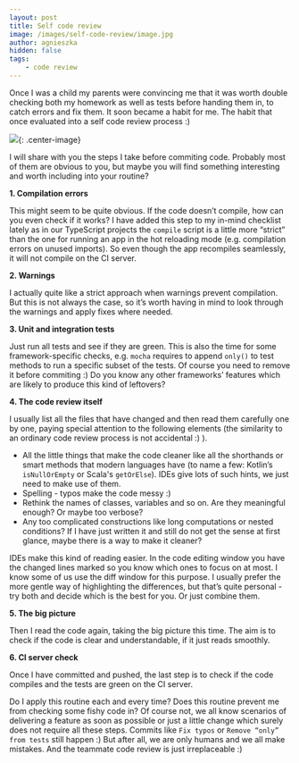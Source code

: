 ```yaml
---
layout: post
title: Self code review
image: /images/self-code-review/image.jpg
author: agnieszka
hidden: false
tags:
    - code review
---
```


Once I was a child my parents were convincing me that it was  worth double checking both my homework as well as tests before handing them in, to catch errors and fix them. It soon became a habit for me. The habit that once evaluated into a self code review process :)

![](/images/self-code-review/image.jpg){: .center-image}

I will share with you the steps I take before commiting code. Probably most of them are obvious to you, but maybe you will find something interesting and worth including into your routine?

**1. Compilation errors**

This might seem to be quite obvious. If the code doesn’t compile, how can you even check if it works? I have added this step to my in-mind checklist lately as in our TypeScript projects the `compile` script is a little more “strict” than the one for running an app in the hot reloading mode (e.g. compilation errors on unused imports). So even though the app recompiles seamlessly, it will not compile on the CI server. 

**2. Warnings**

I actually quite like a strict approach when warnings prevent compilation. But this is not always the case, so it’s worth  having in mind to look through the warnings and apply fixes where needed.

**3. Unit and integration tests**

Just run all tests and see if they are green. This is also the time for some framework-specific checks, e.g. `mocha` requires to append `only()` to test methods to run a specific subset of the tests. Of course you need to remove it before commiting :) Do you know any other frameworks’ features which are likely to produce this kind of leftovers?

**4. The code review itself**

I usually list all the files that have changed and then read them carefully one by one, paying special attention to the following elements (the similarity to an ordinary code review process is not accidental :) ).

* All the little things that make the code cleaner like all the shorthands or smart methods that modern languages have (to name a few: Kotlin’s `isNullOrEmpty` or Scala's `getOrElse`). IDEs give lots of such hints, we just need to make use of them.
* Spelling - typos make the code messy :)
* Rethink the names of classes, variables and so on. Are they meaningful enough? Or maybe too verbose?
* Any too complicated constructions like long computations or nested conditions? If I have just written it and still do not get the sense at first glance, maybe there is a way to make it cleaner?

IDEs make this kind of reading easier. In the code editing window you have the changed lines marked so you know which ones to focus on at most. I know some of us use the diff window for this purpose. I usually prefer the more gentle way of highlighting the differences, but that’s quite personal - try both and decide which is the best for you. Or just combine them.

**5. The big picture**

Then I read the code again, taking the big picture this time. The aim is to check if the code is clear and understandable, if it just reads smoothly.

**6. CI server check** 

Once I have committed and pushed, the last step is to check if the code compiles and the tests are green on the CI server.


Do I apply this routine each and every time? Does this routine prevent me from checking some fishy code in? Of course not, we all know scenarios of delivering a feature as soon as possible or just a little change which surely does not require all these steps. Commits like `Fix typos` or `Remove “only” from tests` still happen :) But after all, we are only humans and we all make mistakes. And the teammate code review is just irreplaceable :)
